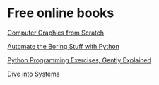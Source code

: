 # Free online books

[Computer Graphics from Scratch](https://www.gabrielgambetta.com/computer-graphics-from-scratch/)

[Automate the Boring Stuff with Python](https://automatetheboringstuff.com/)

[Python Programming Exercises, Gently Explained](https://inventwithpython.com/pythongently/)

[Dive into Systems](https://diveintosystems.org/)

